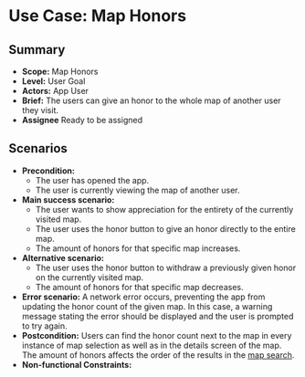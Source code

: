 # Use Case: Map Honors

## Summary

- **Scope:** Map Honors
- **Level:** User Goal
- **Actors:** App User
- **Brief:** The users can give an honor to the whole map of another user they visit.
- **Assignee** Ready to be assigned

## Scenarios

- **Precondition:**
  - The user has opened the app.
  - The user is currently viewing the map of another user.
- **Main success scenario:**
  - The user wants to show appreciation for the entirety of the currently visited map.
  - The user uses the honor button to give an honor directly to the entire map.
  - The amount of honors for that specific map increases.
- **Alternative scenario:**
  - The user uses the honor button to withdraw a previously given honor on the currently visited map.
  - The amount of honors for that specific map decreases.
- **Error scenario:**
  A network error occurs, preventing the app from updating the honor count of the given map.
  In this case, a warning message stating the error should be displayed and the user is prompted to try again.
- **Postcondition:**
  Users can find the honor count next to the map in every instance of map selection as well as in the details screen of the map.
  The amount of honors affects the order of the results in the [map search](../current/map_search.md).
- **Non-functional Constraints:**
